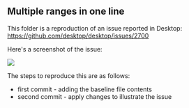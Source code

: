 ## Multiple ranges in one line

This folder is a reproduction of an issue reported in Desktop: https://github.com/desktop/desktop/issues/2700

Here's a screenshot of the issue:

![](https://user-images.githubusercontent.com/359239/29397119-850b247a-835f-11e7-94f5-55ca7fe319b9.png)

The steps to reproduce this are as follows:

 - first commit - adding the baseline file contents
 - second commit - apply changes to illustrate the issue